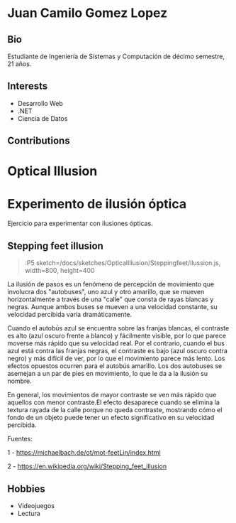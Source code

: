 # Juan Camilo Gomez Lopez

## Bio

 Estudiante de Ingeniería de Sistemas y Computación de décimo semestre, 21 años.  

## Interests

- Desarrollo Web
- .NET 
- Ciencia de Datos

## Contributions

# Optical Illusion

# Experimento de ilusión óptica

Ejercicio para experimentar con ilusiones ópticas.

## Stepping feet illusion

> :P5 sketch=/docs/sketches/OpticalIllusion/Steppingfeet/ilussion.js, width=800, height=400

La ilusión de pasos es un fenómeno de percepción de movimiento que involucra dos "autobuses", uno azul y otro amarillo, que se mueven horizontalmente a través de una "calle" que consta de rayas blancas y negras. Aunque ambos buses se mueven a una velocidad constante, su velocidad percibida varía dramáticamente. 

Cuando el autobús azul se encuentra sobre las franjas blancas, el contraste es alto (azul oscuro frente a blanco) y fácilmente visible, por lo que parece moverse más rápido que su velocidad real. Por el contrario, cuando el bus azul está contra las franjas negras, el contraste es bajo (azul oscuro contra negro) y más difícil de ver, por lo que el movimiento parece más lento. Los efectos opuestos ocurren para el autobús amarillo. Los dos autobuses se asemejan a un par de pies en movimiento, lo que le da a la ilusión su nombre. 

En general, los movimientos de mayor contraste se ven más rápido que aquellos con menor contraste.El efecto desaparece cuando se elimina la textura rayada de la calle porque no queda contraste, mostrando cómo el fondo de un objeto puede tener un efecto significativo en su velocidad percibida. 

Fuentes: 

1 - https://michaelbach.de/ot/mot-feetLin/index.html

2 - https://en.wikipedia.org/wiki/Stepping_feet_illusion


## Hobbies

- Videojuegos
- Lectura 
